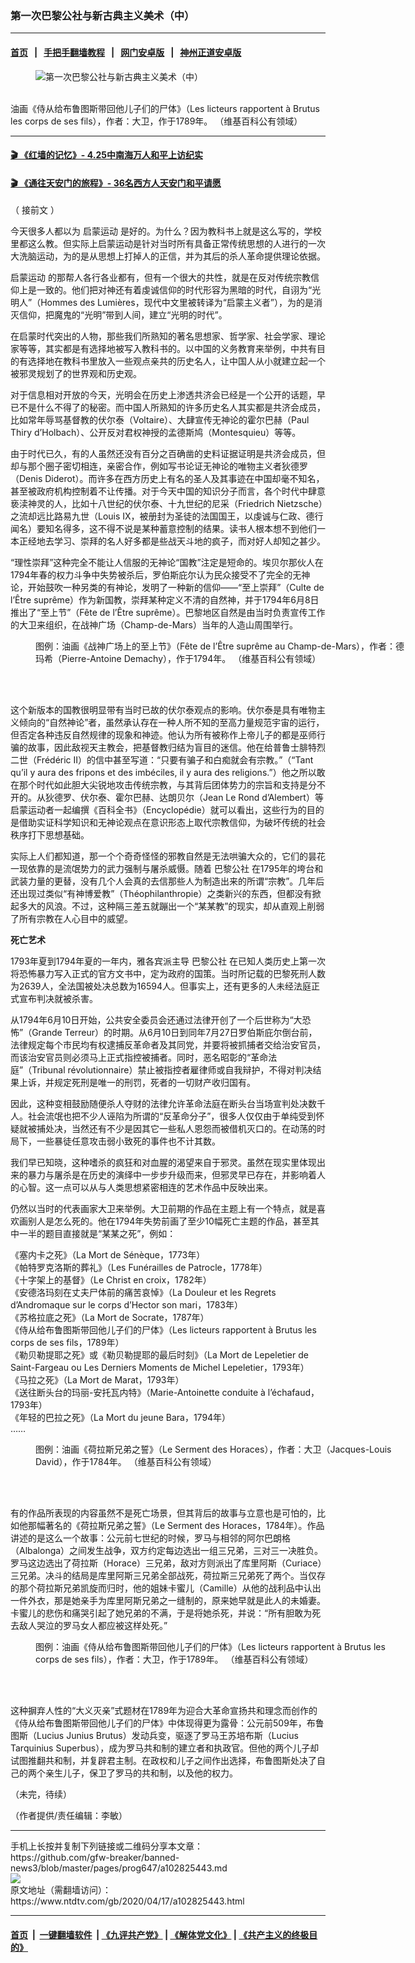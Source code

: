 ### 第一次巴黎公社与新古典主义美术（中）
------------------------

#### [首页](https://github.com/gfw-breaker/banned-news3/blob/master/README.md) &nbsp;&nbsp;|&nbsp;&nbsp; [手把手翻墙教程](https://github.com/gfw-breaker/guides/wiki) &nbsp;&nbsp;|&nbsp;&nbsp; [网门安卓版](https://github.com/oGate2/oGate) &nbsp;&nbsp;|&nbsp;&nbsp; [神州正道安卓版](https://github.com/SzzdOgate/update) 



<div><div class="featured_image">
 <figure>
  <img alt="第一次巴黎公社与新古典主义美术（中）" src="https://i.ntdtv.com/assets/uploads/2020/04/2020-4-16-mh_brutus_1-3-800x450.jpg"/>
 </figure><br/>
 <span class="caption">
  油画《侍从给布鲁图斯带回他儿子们的尸体》（Les licteurs rapportent à Brutus les corps de ses fils），作者：大卫，作于1789年。 （维基百科公有领域）
 </span>
</div>
</div><hr/>

#### [ 🎬  《红墙的记忆》- 4.25中南海万人和平上访纪实](http://141.164.39.94:10000/videos/legend/425.html)

 #### [ 🎬  《通往天安门的旅程》- 36名西方人天安门和平请愿 ](http://141.164.39.94:10000/videos/legend/JTT.html)

<div><div class="post_content" itemprop="articleBody">
 <p>
  （
  <ok href="https://www.ntdtv.com/gb/2020/04/17/a102825394.html">
   接前文
  </ok>
  ）
 </p>
 <p>
  今天很多人都以为
  <ok href="https://www.ntdtv.com/gb/启蒙运动.htm">
   启蒙运动
  </ok>
  是好的。为什么？因为教科书上就是这么写的，学校里都这么教。但实际上启蒙运动是针对当时所有具备正常传统思想的人进行的一次大洗脑运动，为的是从思想上打掉人的正信，并为其后的杀人革命提供理论依据。
 </p>
 <p>
  <ok href="https://www.ntdtv.com/gb/启蒙运动.htm">
   启蒙运动
  </ok>
  的那帮人各行各业都有，但有一个很大的共性，就是在反对传统宗教信仰上是一致的。他们把对神还有着虔诚信仰的时代形容为黑暗的时代，自诩为“光明人”（Hommes des Lumières，现代中文里被转译为“启蒙主义者”），为的是消灭信仰，把魔鬼的“光明”带到人间，建立“光明的时代”。
 </p>
 <p>
  在启蒙时代突出的人物，那些我们所熟知的著名思想家、哲学家、社会学家、理论家等等，其实都是有选择地被写入教科书的。以中国的义务教育来举例，中共有目的有选择地在教科书里放入一些观点亲共的历史名人，让中国人从小就建立起一个被邪灵规划了的世界观和历史观。
 </p>
 <p>
  对于信息相对开放的今天，光明会在历史上渗透共济会已经是一个公开的话题，早已不是什么不得了的秘密。而中国人所熟知的许多历史名人其实都是共济会成员，比如常年辱骂基督教的伏尔泰（Voltaire）、大肆宣传无神论的霍尔巴赫（Paul Thiry d’Holbach）、公开反对君权神授的孟德斯鸠（Montesquieu）等等。
 </p>
 <p>
  由于时代已久，有的人虽然还没有百分之百确凿的史料证据证明是共济会成员，但却与那个圈子密切相连，亲密合作，例如写书论证无神论的唯物主义者狄德罗（Denis Diderot）。而许多在西方历史上有名的圣人及其事迹在中国却毫不知名，甚至被政府机构控制着不让传播。对于今天中国的知识分子而言，各个时代中肆意亵渎神灵的人，比如十八世纪的伏尔泰、十九世纪的尼采（Friedrich Nietzsche）之流却远比路易九世（Louis IX，被册封为圣徒的法国国王，以虔诚与仁政、德行闻名）要知名得多，这不得不说是某种蓄意控制的结果。读书人根本想不到他们一本正经地去学习、崇拜的名人好多都是些战天斗地的疯子，而对好人却知之甚少。
 </p>
 <p>
  “理性崇拜”这种完全不能让人信服的无神论“国教”注定是短命的。埃贝尔那伙人在1794年春的权力斗争中失势被杀后，罗伯斯庇尔认为民众接受不了完全的无神论，开始鼓吹一种另类的有神论，发明了一种新的信仰——“至上崇拜”（Culte de l’Être suprême）作为新国教，崇拜某种定义不清的自然神，并于1794年6月8日推出了“至上节”（Fête de l’Être suprême）。巴黎地区自然是由当时负责宣传工作的大卫来组织，在战神广场（Champ-de-Mars）当年的人造山周围举行。
 </p>
 <figure class="wp-caption alignnone" id="attachment_102825448" style="width: 600px">
  <img alt="" class="size-medium wp-image-102825448" src="https://i.ntdtv.com/assets/uploads/2020/04/2020-4-16-mh_supreme_1-600x357.jpg">
   <br/><figcaption class="wp-caption-text">
    图例：油画《战神广场上的至上节》（Fête de l’Être suprême au Champ-de-Mars），作者：德玛希（Pierre-Antoine Demachy），作于1794年。 （维基百科公有领域）
   </figcaption><br/>
  </img>
 </figure><br/>
 <p>
  这个新版本的国教很明显带有当时已故的伏尔泰观点的影响。伏尔泰是具有唯物主义倾向的“自然神论”者，虽然承认存在一种人所不知的至高力量规范宇宙的运行，但否定各种违反自然规律的现象和神迹。他认为所有被称作上帝儿子的都是巫师行骗的故事，因此敌视天主教会，把基督教归结为盲目的迷信。他在给普鲁士腓特烈二世（Frédéric II）的信中甚至写道：“只要有骗子和白痴就会有宗教。”（“Tant qu’il y aura des fripons et des imbéciles, il y aura des religions.”）他之所以敢在那个时代如此胆大尖锐地攻击传统宗教，与其背后团体势力的宗旨和支持是分不开的。从狄德罗、伏尔泰、霍尔巴赫、达朗贝尔（Jean Le Rond d’Alembert）等启蒙运动者一起编撰《百科全书》（Encyclopédie）就可以看出，这些行为的目的是借助实证科学知识和无神论观点在意识形态上取代宗教信仰，为破坏传统的社会秩序打下思想基础。
 </p>
 <p>
  实际上人们都知道，那一个个奇奇怪怪的邪教自然是无法哄骗大众的，它们的昙花一现依靠的是流氓势力的武力强制与屠杀威慑。随着
  <ok href="https://www.ntdtv.com/gb/巴黎公社.htm">
   巴黎公社
  </ok>
  在1795年的垮台和武装力量的更替，没有几个人会真的去信那些人为制造出来的所谓“宗教”。几年后还出现过类似“有神博爱教”（Théophilanthropie）之类新兴的东西，但都没有掀起多大的风浪。不过，这种隔三差五就蹦出一个“某某教”的现实，却从直观上削弱了所有宗教在人心目中的威望。
 </p>
 <p>
  <strong>
   死亡艺术
  </strong>
 </p>
 <p>
  1793年夏到1794年夏的一年内，雅各宾派主导
  <ok href="https://www.ntdtv.com/gb/巴黎公社.htm">
   巴黎公社
  </ok>
  在已知人类历史上第一次将恐怖暴力写入正式的官方文书中，定为政府的国策。当时所记载的巴黎死刑人数为2639人，全法国被处决总数为16594人。但事实上，还有更多的人未经法庭正式宣布判决就被杀害。
 </p>
 <p>
  从1794年6月10日开始，公共安全委员会还通过法律开创了一个后世称为“大恐怖”（Grande Terreur）的时期。从6月10日到同年7月27日罗伯斯庇尔倒台前，法律规定每个市民均有权逮捕反革命者及其同党，并要将被抓捕者交给治安官员，而该治安官员则必须马上正式指控被捕者。同时，恶名昭彰的“革命法庭”（Tribunal révolutionnaire）禁止被指控者雇律师或自我辩护，不得对判决结果上诉，并规定死刑是唯一的刑罚，死者的一切财产收归国有。
 </p>
 <p>
  因此，这种变相鼓励随便杀人夺财的法律允许革命法庭在断头台当场宣判处决数千人。社会流氓也把不少人诬陷为所谓的“反革命分子”，很多人仅仅由于单纯受到怀疑就被捕处决，当然还有不少是因其它一些私人恩怨而被借机灭口的。在动荡的时局下，一些暴徒任意攻击弱小致死的事件也不计其数。
 </p>
 <p>
  我们早已知晓，这种嗜杀的疯狂和对血腥的渴望来自于邪灵。虽然在现实里体现出来的暴力与屠杀是在历史的演绎中一步步升级而来，但邪灵早已存在，并影响着人的心智。这一点可以从与人类思想紧密相连的艺术作品中反映出来。
 </p>
 <p>
  仍然以当时的代表画家大卫来举例。大卫前期的作品在主题上有一个特点，就是喜欢画别人是怎么死的。他在1794年失势前画了至少10幅死亡主题的作品，甚至其中一半的题目直接就是“某某之死”，例如：
 </p>
 <p>
  《塞内卡之死》（La Mort de Sénèque，1773年）
  <br/>
  《帕特罗克洛斯的葬礼》（Les Funérailles de Patrocle，1778年）
  <br/>
  《十字架上的基督》（Le Christ en croix，1782年）
  <br/>
  《安德洛玛刻在丈夫尸体前的痛苦哀悼》（La Douleur et les Regrets d’Andromaque sur le corps d’Hector son mari，1783年）
  <br/>
  《苏格拉底之死》（La Mort de Socrate，1787年）
  <br/>
  《侍从给布鲁图斯带回他儿子们的尸体》（Les licteurs rapportent à Brutus les corps de ses fils，1789年）
  <br/>
  《勒贝勒提耶之死》或《勒贝勒提耶的最后时刻》（La Mort de Lepeletier de Saint-Fargeau ou Les Derniers Moments de Michel Lepeletier，1793年）
  <br/>
  《马拉之死》（La Mort de Marat，1793年）
  <br/>
  《送往断头台的玛丽-安托瓦内特》（Marie-Antoinette conduite à l’échafaud，1793年）
  <br/>
  《年轻的巴拉之死》（La Mort du jeune Bara，1794年）
  <br/>
  ……
 </p>
 <figure class="wp-caption alignnone" id="attachment_102825447" style="width: 600px">
  <img alt="" class="size-medium wp-image-102825447" src="https://i.ntdtv.com/assets/uploads/2020/04/2020-4-16-mh_horaces_1-600x462.jpg">
   <br/><figcaption class="wp-caption-text">
    图例：油画《荷拉斯兄弟之誓》（Le Serment des Horaces），作者：大卫（Jacques-Louis David），作于1784年。 （维基百科公有领域）
   </figcaption><br/>
  </img>
 </figure><br/>
 <p>
  有的作品所表现的内容虽然不是死亡场景，但其背后的故事与立意也是可怕的，比如他那幅著名的《荷拉斯兄弟之誓》（Le Serment des Horaces，1784年）。作品讲述的是这么一个故事：公元前七世纪的时候，罗马与相邻的阿尔巴朗格（Albalonga）之间发生战争，双方约定每边选出一组三兄弟，三对三一决胜负。罗马这边选出了荷拉斯（Horace）三兄弟，敌对方则派出了库里阿斯（Curiace）三兄弟。决斗的结局是库里阿斯三兄弟全部战死，荷拉斯三兄弟死了两个。当仅存的那个荷拉斯兄弟凯旋而归时，他的姐妹卡蜜儿（Camille）从他的战利品中认出一件外衣，那是她亲手为库里阿斯兄弟之一缝制的，原来她早就是此人的未婚妻。卡蜜儿的悲伤和痛哭引起了她兄弟的不满，于是将她杀死，并说：“所有胆敢为死去敌人哭泣的罗马女人都应被这样处死。”
 </p>
 <figure class="wp-caption alignnone" id="attachment_102825452" style="width: 600px">
  <img alt="" class="size-medium wp-image-102825452" src="https://i.ntdtv.com/assets/uploads/2020/04/2020-4-16-mh_brutus_1-33-600x456.jpg"/>
  <br/><figcaption class="wp-caption-text">
   图例：油画《侍从给布鲁图斯带回他儿子们的尸体》（Les licteurs rapportent à Brutus les corps de ses fils），作者：大卫，作于1789年。 （维基百科公有领域）
  </figcaption><br/>
 </figure><br/>
 <p>
  这种摒弃人性的“大义灭亲”式题材在1789年为迎合大革命宣扬共和理念而创作的《侍从给布鲁图斯带回他儿子们的尸体》中体现得更为露骨：公元前509年，布鲁图斯（Lucius Junius Brutus）发动兵变，驱逐了罗马王苏培布斯（Lucius Tarquinius Superbus），成为罗马共和制的建立者和执政官。但他的两个儿子却试图推翻共和制，并复辟君主制。在政权和儿子之间作出选择，布鲁图斯处决了自己的两个亲生儿子，保卫了罗马的共和制，以及他的权力。
 </p>
 <p>
  （未完，待续）
 </p>
 <p>
  （作者提供/责任编辑：李敏）
 </p>
 <div class="single_ad">
 </div>
</div>
</div>
<hr/>
手机上长按并复制下列链接或二维码分享本文章：<br/>
https://github.com/gfw-breaker/banned-news3/blob/master/pages/prog647/a102825443.md <br/>
<a href='https://github.com/gfw-breaker/banned-news3/blob/master/pages/prog647/a102825443.md'><img src='https://github.com/gfw-breaker/banned-news3/blob/master/pages/prog647/a102825443.md.png'/></a> <br/>
原文地址（需翻墙访问）：https://www.ntdtv.com/gb/2020/04/17/a102825443.html


------------------------
#### [首页](https://github.com/gfw-breaker/banned-news3/blob/master/README.md) &nbsp;|&nbsp; [一键翻墙软件](https://github.com/gfw-breaker/nogfw/blob/master/README.md) &nbsp;| [《九评共产党》](https://github.com/gfw-breaker/9ping.md/blob/master/README.md#九评之一评共产党是什么) | [《解体党文化》](https://github.com/gfw-breaker/jtdwh.md/blob/master/README.md) | [《共产主义的终极目的》](https://github.com/gfw-breaker/gczydzjmd.md/blob/master/README.md)


<img src='http://gfw-breaker.win/banned-news3/pages/prog647/a102825443.md' width='0px' height='0px'/>